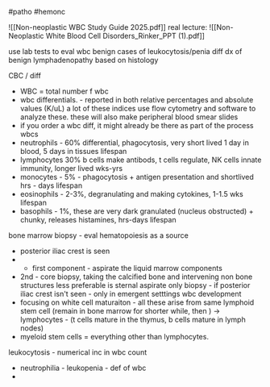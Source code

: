 #patho #hemonc 

![[Non-neoplastic WBC Study Guide 2025.pdf]]
real lecture:
![[Non-Neoplastic White Blood Cell Disorders_Rinker_PPT (1).pdf]]

use lab tests to eval wbc
benign cases of leukocytosis/penia
diff dx of benign lymphadenopathy based on histology 

CBC / diff 
- WBC = total number f wbc 
- wbc differentials. - reported in both relative percentages and absolute values (K/uL)
a lot of these indices use flow cytometry and software to analyze these. these will also make peripheral blood smear slides 
- if you order a wbc diff, it might already be there as part of the process
wbcs
- neutrophils - 60% differential, phagocytosis, very short lived 1 day in blood, 5 days in tissues lifespan
- lymphocytes 30% b cells make antibods, t cells regulate, NK cells innate immunity, longer lived wks-yrs
- monocytes - 5% - phagocytosis + antigen presentation and shortlived hrs - days lifespan
- eosinophils - 2-3%, degranulating and making cytokines, 1-1.5 wks lifespan
- basophils - 1%, these are very dark granulated (nucleus obstructed) + chunky, releases histamines, hrs-days lifespan 

bone marrow biopsy - eval hematopoiesis as a source
- posterior iliac crest is seen 
- - first component - aspirate the liquid marrow components
- 2nd  - core biopsy, taking the calcified bone and intervening non bone structures
less preferable is sternal aspirate only biopsy - if posterior iliac crest isn't seen - only in emergent setttings 
wbc development 
- focusing on white cell maturaiton - all these arise from same lymphoid stem cell (remain in bone marrow for shorter while, then ) -> lymphocytes - (t cells mature in the thymus, b cells mature in lymph nodes)
- myeloid stem cells = everything other than lymphocytes. 

leukocytosis - numerical inc in wbc count 
- neutrophilia - 
leukopenia - def of wbc 
- 